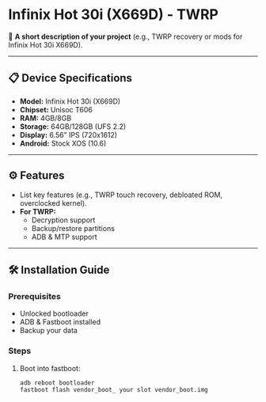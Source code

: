 # Infinix Hot 30i (X669D) - TWRP

📌 **A short description of your project** (e.g., TWRP recovery or mods for Infinix Hot 30i X669D).  

---

## 📋 Device Specifications  
- **Model:** Infinix Hot 30i (X669D)  
- **Chipset:** Unisoc T606  
- **RAM:** 4GB/8GB
- **Storage:** 64GB/128GB (UFS 2.2)  
- **Display:** 6.56" IPS (720x1612)  
- **Android:** Stock XOS (10.6)  

---

## ⚙️ Features  
- List key features (e.g., TWRP touch recovery, debloated ROM, overclocked kernel).  
- **For TWRP:**  
  - Decryption support  
  - Backup/restore partitions  
  - ADB & MTP support

---

## 🛠 Installation Guide  
### Prerequisites  
- Unlocked bootloader  
- ADB & Fastboot installed  
- Backup your data  

### Steps  
1. Boot into fastboot:  
   ```bash
   adb reboot bootloader
   fastboot flash vendor_boot_ your slot vendor_boot.img

